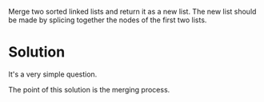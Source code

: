 Merge two sorted linked lists and return it as a new list. The new list should be made by splicing together the nodes of the first two lists.

# Solution

It's a very simple question.

The point of this solution is the merging process.